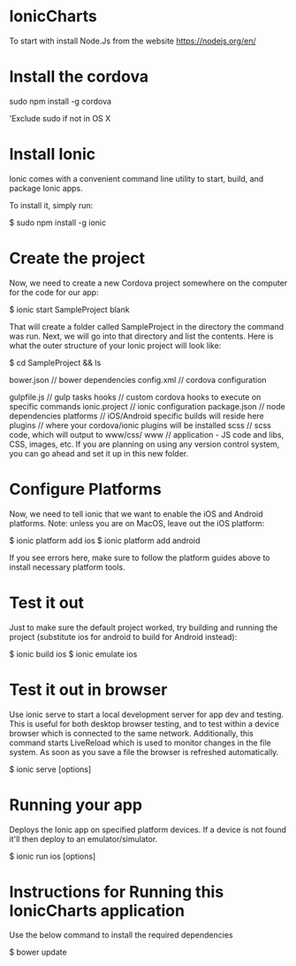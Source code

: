 # IonicCharts

To start with install Node.Js from the website https://nodejs.org/en/

Install the cordova
====================
sudo npm install -g cordova

'Exclude sudo if not in OS X

Install Ionic
==============
Ionic comes with a convenient command line utility to start, build, and package Ionic apps.

To install it, simply run:

$ sudo npm install -g ionic

Create the project
==================
Now, we need to create a new Cordova project somewhere on the computer for the code for our app:

$ ionic start SampleProject blank

That will create a folder called SampleProject in the directory the command was run. Next, we will go into that directory and list the contents. Here is what the outer structure of your Ionic project will look like:

$ cd SampleProject && ls

  bower.json     // bower dependencies
  config.xml     // cordova configuration
  
  gulpfile.js    // gulp tasks
  hooks          // custom cordova hooks to execute on specific commands
  ionic.project  // ionic configuration
  package.json   // node dependencies
  platforms      // iOS/Android specific builds will reside here
  plugins        // where your cordova/ionic plugins will be installed
  scss           // scss code, which will output to www/css/
  www            // application - JS code and libs, CSS, images, etc.
If you are planning on using any version control system, you can go ahead and set it up in this new folder.

Configure Platforms
====================
Now, we need to tell ionic that we want to enable the iOS and Android platforms. Note: unless you are on MacOS, leave out the iOS platform:

$ ionic platform add ios
$ ionic platform add android

If you see errors here, make sure to follow the platform guides above to install necessary platform tools.

Test it out
============
Just to make sure the default project worked, try building and running the project (substitute ios for android to build for Android instead):

$ ionic build ios
$ ionic emulate ios

Test it out in browser
======================
Use ionic serve to start a local development server for app dev and testing. This is useful for both desktop browser testing, and to test within a device browser which is connected to the same network. Additionally, this command starts LiveReload which is used to monitor changes in the file system. As soon as you save a file the browser is refreshed automatically. 

$ ionic serve [options]

Running your app
================
Deploys the Ionic app on specified platform devices. If a device is not found it'll then deploy to an emulator/simulator.

$ ionic run ios [options]


Instructions for Running this IonicCharts application
======================================================
Use the below command to install the required dependencies

$ bower update 

